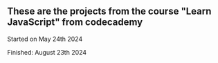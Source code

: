 <h2>These are the projects from the course "Learn JavaScript" from codecademy</h2>
<p>Started on May 24th 2024</p>
<p>Finished: August 23th 2024</p>

